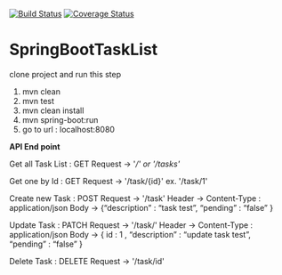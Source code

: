 [![Build Status](https://travis-ci.org/SupachaiChaipratum/SpringbootTask.svg?branch=master)](https://travis-ci.org/SupachaiChaipratum/SpringbootTask) [![Coverage Status](https://coveralls.io/repos/github/SupachaiChaipratum/SpringbootTask/badge.svg)](https://coveralls.io/github/SupachaiChaipratum/SpringbootTask)



# SpringBootTaskList
clone project and run this step
1. mvn clean
2. mvn test
3. mvn clean install 
4. mvn spring-boot:run 
5. go to url : localhost:8080

**API End point**



Get all Task List  : GET Request → '_/'  or '/tasks'_

Get one by Id : GET Request → '/task/{id}'  ex. '/task/1'

Create new Task : POST Request → '/task'
                  Header → Content-Type : application/json
                  Body → {“description” : “task test”, “pending” : “false” }
                  
Update Task : PATCH Request → '/task/'
              Header → Content-Type : application/json
              Body → { id : 1 , “description” : “update task test”, “pending” : “false” }
                  

Delete Task : DELETE Request → '/task/id'
              





